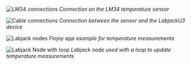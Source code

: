 ![LM34 connections](https://res.cloudinary.com/dhopxs1y3/image/upload/v1681998838/flojoy-docs/Labjacku3/LABJACKU3_sensor_dphqly.jpg)
*Connection on the LM34 temperature sensor* 


![Cable connections](https://res.cloudinary.com/dhopxs1y3/image/upload/v1681998837/flojoy-docs/Labjacku3/LABJACKU3_connections_ojffn2.jpg)
*Connection between the sensor and the LabjackU3 device*

![Labjack nodes](https://res.cloudinary.com/dhopxs1y3/image/upload/v1681998837/flojoy-docs/Labjacku3/LABJACKU3_nodes_nenhsn.png)
*Flojoy app example for temperature measurements*

![Labjack Node with loop](https://res.cloudinary.com/dhopxs1y3/image/upload/v1681998837/flojoy-docs/Labjacku3/LABJACKU3_nodeswithloop_wcn0c1.png)
*Labjack node used with a loop to update temperature measurements*
